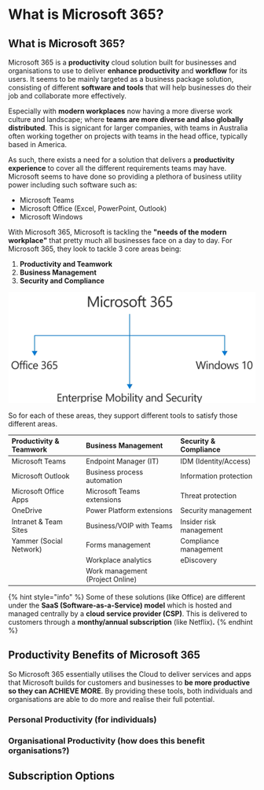 # What is Microsoft 365?

## What is Microsoft 365?

Microsoft 365 is a **productivity** cloud solution built for businesses and organisations to use to deliver **enhance productivity** and **workflow** for its users. It seems to be mainly targeted as a business package solution, consisting of different **software and tools** that will help businesses do their job and collaborate more effectively.

Especially with **modern workplaces** now having a more diverse work culture and landscape; where **teams are more diverse and also globally distributed**. This is signicant for larger companies, with teams in Australia often working together on projects with teams in the head office, typically based in America.

As such, there exists a need for a solution that delivers a **productivity experience** to cover all the different requirements teams may have. Microsoft seems to have done so providing a plethora of business utility power including such software such as:

* Microsoft Teams
* Microsoft Office \(Excel, PowerPoint, Outlook\)
* Microsoft Windows

With Microsoft 365, Microsoft is tackling the **"needs of the modern workplace"** that pretty much all businesses face on a day to day. For Microsoft 365, they look to tackle 3 core areas being:

1. **Productivity and Teamwork**
2. **Business Management**
3. **Security and Compliance**

![Microsoft 365 brings together Office, Windows 10 and Enterprise Security](../../.gitbook/assets/image-3-.png)

So for each of these areas, they support different tools to satisfy those different areas.

| Productivity & Teamwork | Business Management | Security & Compliance |
| :--- | :--- | :--- |
| Microsoft Teams | Endpoint Manager \(IT\) | IDM \(Identity/Access\) |
| Microsoft Outlook | Business process automation | Information protection |
| Microsoft Office Apps | Microsoft Teams extensions | Threat protection |
| OneDrive | Power Platform extensions | Security management |
| Intranet & Team Sites | Business/VOIP with Teams | Insider risk management |
| Yammer \(Social Network\) | Forms management | Compliance management |
|  | Workplace analytics | eDiscovery |
|  | Work management \(Project Online\) |  |

{% hint style="info" %}
Some of these solutions \(like Office\) are different under the **SaaS \(Software-as-a-Service\) model** which is hosted and managed centrally by a **cloud service provider \(CSP\)**. This is delivered to customers through a **monthy/annual subscription** \(like Netflix\)**.**
{% endhint %}

## Productivity Benefits of Microsoft 365

So Microsoft 365 essentially utilises the Cloud to deliver services and apps that Microsoft builds for customers and businesses to **be more productive so they can ACHIEVE MORE**. By providing these tools, both individuals and organisations are able to do more and realise their full potential.

### Personal Productivity \(for individuals\)

### Organisational Productivity \(how does this benefit organisations?\)

## Subscription Options


